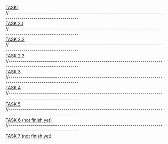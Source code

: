 [TASK1](http://htmlpreview.github.io/?https://github.com/vvvmvvv/FE14/blob/master/html%2Bcss/task1/index.html)<br />
//----------------------------------------------------------------------------------------------------------------<br />
[TASK 2.1](http://htmlpreview.github.io/?https://github.com/vvvmvvv/FE14/blob/master/html%2Bcss/task2.1/index.html)<br />
//----------------------------------------------------------------------------------------------------------------<br />
[TASK 2.2](http://htmlpreview.github.io/?https://github.com/vvvmvvv/FE14/blob/master/html%2Bcss/task2.2/index.html)<br />
//----------------------------------------------------------------------------------------------------------------<br />
[TASK 2.3](http://htmlpreview.github.io/?https://github.com/vvvmvvv/FE14/blob/master/html%2Bcss/task2.3/index.html)<br />
//----------------------------------------------------------------------------------------------------------------<br />
[TASK 3](http://htmlpreview.github.io/?https://github.com/vvvmvvv/FE14/blob/master/html%2Bcss/task3/index.html)<br />
//----------------------------------------------------------------------------------------------------------------<br />
[TASK 4](http://htmlpreview.github.io/?https://github.com/vvvmvvv/FE14/blob/master/html%2Bcss/task4/index.html)<br />
//----------------------------------------------------------------------------------------------------------------<br />
[TASK 5](http://htmlpreview.github.io/?https://github.com/vvvmvvv/FE14/blob/master/html%2Bcss/task5/index.html)<br />
//----------------------------------------------------------------------------------------------------------------<br />
[TASK 6 (not finish yet)](http://htmlpreview.github.io/?https://github.com/vvvmvvv/FE14/blob/master/html%2Bcss/task1/index.html)<br />
//----------------------------------------------------------------------------------------------------------------<br />
[TASK 7 (not finish yet)](http://htmlpreview.github.io/?https://github.com/vvvmvvv/FE14/blob/master/html%2Bcss/task1/index.html)


